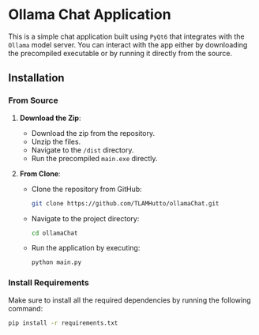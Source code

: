 # Ollama Chat Application

This is a simple chat application built using `PyQt6` that integrates with the `Ollama` model server. You can interact with the app either by downloading the precompiled executable or by running it directly from the source.

## Installation

### From Source

1. **Download the Zip**: 
   - Download the zip from the repository.
   - Unzip the files.
   - Navigate to the `/dist` directory.
   - Run the precompiled `main.exe` directly.

2. **From Clone**:
   - Clone the repository from GitHub:
     ```bash
     git clone https://github.com/TLAMHutto/ollamaChat.git
     ```
   - Navigate to the project directory:
     ```bash
     cd ollamaChat
     ```
   - Run the application by executing:
     ```bash
     python main.py
     ```

### Install Requirements

Make sure to install all the required dependencies by running the following command:

```bash
pip install -r requirements.txt
